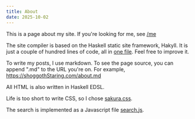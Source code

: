 ```yaml
---
title: About
date: 2025-10-02
---
```


This is a page about my site. If you're looking for me, see [/me](me)

The site compiler is based on the Haskell static site framework, Hakyll. It is just a couple of hundred lines of code, all in [one file](https://github.com/30be/shoggothStaring/blob/main/main.hs). Feel free to improve it.

To write my posts, I use markdown. To see the page source, you can append ".md" to the URL you're on. For example, <https://shoggothStaring.com/about.md>

All HTML is also written in Haskell EDSL.

Life is too short to write CSS, so I chose [sakura.css](https://oxal.org/projects/sakura/).

The search is implemented as a Javascript file [search.js](search.js).
